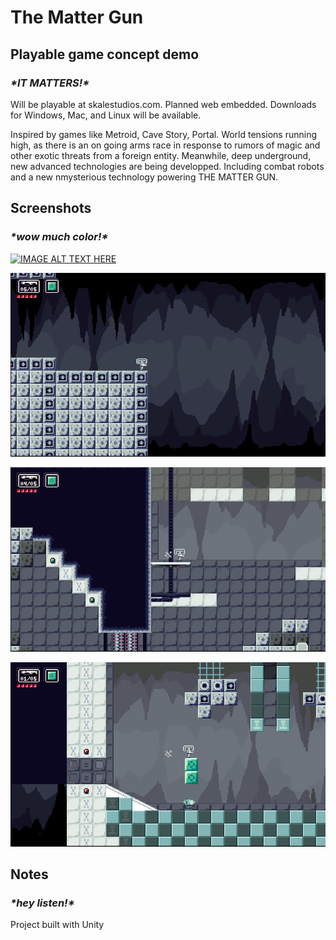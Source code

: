 # The Matter Gun
## Playable game concept demo
### ***\*IT MATTERS!\****

Will be playable at skalestudios.com. Planned web embedded. Downloads for Windows, Mac, and Linux will be available.

Inspired by games like Metroid, Cave Story, Portal. World tensions running high, as there is an on going arms race in response to rumors of magic and other exotic threats from a foreign entity. Meanwhile, deep underground, new advanced technologies are being developped. Including combat robots and a new nmysterious technology powering THE MATTER GUN.

## Screenshots
### ***\*wow much color!\****

[![IMAGE ALT TEXT HERE](https://img.youtube.com/vi/s7xtw1FUexk/0.jpg)](https://youtu.be/s7xtw1FUexk)

![CLiff](Images/cliff.png)

![lift](Images/lift.png)

![Issue](Images/issue.png)


## Notes
### ***\*hey listen!\****

Project built with Unity

